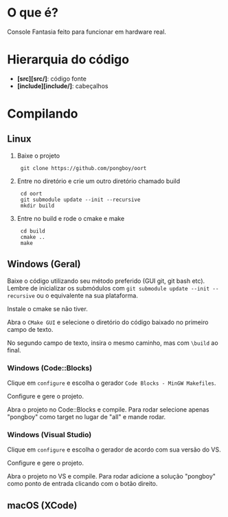 # O que é? 

Console Fantasia feito para funcionar em hardware real.

# Hierarquia do código

* **[src][src/]**: código fonte
* **[include][include/]**: cabeçalhos

# Compilando

## Linux

1. Baixe o projeto

        git clone https://github.com/pongboy/oort

2. Entre no diretório e crie um outro diretório chamado build

        cd oort
        git submodule update --init --recursive
        mkdir build

3. Entre no build e rode o cmake e make

        cd build
        cmake ..
        make

## Windows (Geral)

Baixe o código utilizando seu método preferido (GUI git, git bash etc). Lembre de inicializar
os submódulos com `git submodule update --init --recursive` ou o equivalente na sua plataforma.

Instale o cmake se não tiver.

Abra o `CMake GUI` e selecione o diretório do código baixado no primeiro campo de texto.

No segundo campo de texto, insira o mesmo caminho, mas com `\build` ao final.

### Windows (Code::Blocks)

Clique em `configure` e escolha o gerador `Code Blocks - MinGW Makefiles`.

Configure e gere o projeto.

Abra o projeto no Code::Blocks e compile. Para rodar selecione apenas "pongboy" como target no lugar de "all"
e mande rodar.

### Windows (Visual Studio)

Clique em `configure` e escolha o gerador de acordo com sua versão do VS.

Configure e gere o projeto.

Abra o projeto no VS e compile. Para rodar adicione a solução "pongboy" como ponto de entrada clicando com o botão direito.

## macOS (XCode)

